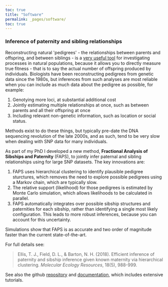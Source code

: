 ```yaml
---
toc: true
title: "Software"
permalink: _pages/software/
toc: true
---
```


### Inference of paternity and sibling relationships

Reconstructing natural 'pedigrees' - the relationships between parents and offspring, and between siblings - is a [very useful tool](https://royalsocietypublishing.org/doi/full/10.1098/rspb.2007.1531) for investigating processes in natural populations, because it allows you to directly measure true fitness - that is to say the actual number of offspring produced by individuals.
Biologists have been reconstructing pedigrees from genetic data since the 1980s, but inferences from such analyses are most reliable when you can include as much data about the pedigree as possible, for example:

1. Genotying more loci, at substantial additional cost
2. Jointly estimating multiple relationships at once, such as between parents and all their offspring at once
3. Including relevant non-genetic information, such as location or social status.

Methods exist to do these things, but typically pre-date the DNA sequencing revolution of the late 2000s, and as such, tend to be very slow when dealing with SNP data for many individuals.

As part of my PhD I developed a new method, **Fractional Analysis of Sibships and Paternity** (FAPS), to jointly infer paternal and sibling relationships using for large SNP datasets. The key innovations are:

1. FAPS uses hierarchical clustering to identify plausible pedigree sturctures, which removes the need to explore possible pedigrees using a Markov chain, which are typically slow.
2. The relative support (likelihood) for those pedigrees is estimated by Monte Carlo simulation, which allows likelihoods to be calculated in parallel.
3. FAPS automatically integrates over possible sibship structures and paternities for each sibship, rather than identifying a single most likely configuration. This leads to more robust inferences, because you can account for this uncertainty.

Simulations show that FAPS is as accurate and two order of magnitude faster than the current state-of-the-art. 

For full details see:

> Ellis, T. J., Field, D. L., & Barton, N. H. (2018). Efficient inference of paternity and sibship inference given known maternity via hierarchical clustering. *Molecular Ecology Resources*, 18(5), 988-999.

See also the github [repository](https://github.com/ellisztamas/faps) and [documentation](https://fractional-analysis-of-paternity-and-sibships.readthedocs.io/en/latest/index.html), which includes extensive tutorials.
